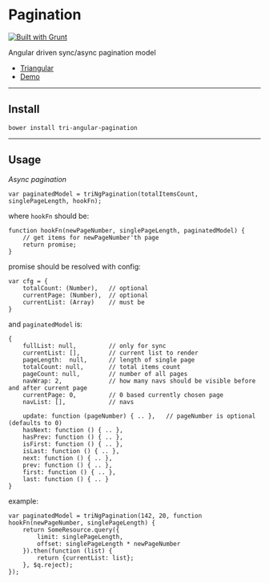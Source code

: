 Pagination
==========

[![Built with Grunt](https://cdn.gruntjs.com/builtwith.png)](http://gruntjs.com/)

Angular driven sync/async pagination model

* [Triangular](http://triangular.io)
* [Demo](http://jsfiddle.net/ulfryk/9m338rpm/)

***

Install
-------

```
bower install tri-angular-pagination
```

***

Usage
-----

*Async pagination*

```
var paginatedModel = triNgPagination(totalItemsCount, singlePageLength, hookFn);
```

where `hookFn` should be:

```
function hookFn(newPageNumber, singlePageLength, paginatedModel) {
    // get items for newPageNumber'th page
    return promise;
}
```

promise should be resolved with config:

```
var cfg = {
    totalCount: (Number),   // optional
    currentPage: (Number),  // optional
    currentList: (Array)    // must be
}
```

and `paginatedModel` is:

```
{
    fullList: null,         // only for sync
    currentList: [],        // current list to render
    pageLength:  null,      // length of single page
    totalCount: null,       // total items count
    pageCount: null,        // number of all pages
    navWrap: 2,             // how many navs should be visible before and after current page
    currentPage: 0,         // 0 based currently chosen page
    navList: [],            // navs
    
    update: function (pageNumber) { .. },   // pageNumber is optional (defaults to 0)
    hasNext: function () { .. },
    hasPrev: function () { .. },
    isFirst: function () { .. },
    isLast: function () { .. },
    next: function () { .. },
    prev: function () { .. },
    first: function () { .. },
    last: function () { .. }
}
````

example:

```
var paginatedModel = triNgPagination(142, 20, function hookFn(newPageNumber, singlePageLength) {
    return SomeResource.query({
        limit: singlePageLength,
        offset: singlePageLength * newPageNumber
    }).then(function (list) {
        return {currentList: list};
    }, $q.reject);
});
```

